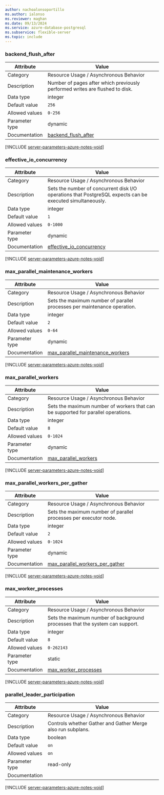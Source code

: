 ```yaml
---
author: nachoalonsoportillo
ms.author: ialonso
ms.reviewer: maghan
ms.date: 09/13/2024
ms.service: azure-database-postgresql
ms.subservice: flexible-server
ms.topic: include
---
```

### backend_flush_after

| Attribute      | Value                                                      |
|----------------|------------------------------------------------------------|
| Category       | Resource Usage / Asynchronous Behavior |
| Description    | Number of pages after which previously performed writes are flushed to disk.                              |
| Data type      | integer   |
| Default value  | `256`         |
| Allowed values | `0-256`        |
| Parameter type | dynamic        |
| Documentation  | [backend_flush_after](https://www.postgresql.org/docs/11/runtime-config-resource.html#GUC-BACKEND-FLUSH-AFTER)                           |


[!INCLUDE [server-parameters-azure-notes-void](./server-parameters-azure-notes-void.md)]



### effective_io_concurrency

| Attribute      | Value                                                      |
|----------------|------------------------------------------------------------|
| Category       | Resource Usage / Asynchronous Behavior |
| Description    | Sets the number of concurrent disk I/O operations that PostgreSQL expects can be executed simultaneously. |
| Data type      | integer   |
| Default value  | `1`           |
| Allowed values | `0-1000`       |
| Parameter type | dynamic        |
| Documentation  | [effective_io_concurrency](https://www.postgresql.org/docs/11/runtime-config-resource.html#GUC-EFFECTIVE-IO-CONCURRENCY)                 |


[!INCLUDE [server-parameters-azure-notes-void](./server-parameters-azure-notes-void.md)]



### max_parallel_maintenance_workers

| Attribute      | Value                                                      |
|----------------|------------------------------------------------------------|
| Category       | Resource Usage / Asynchronous Behavior |
| Description    | Sets the maximum number of parallel processes per maintenance operation.                                  |
| Data type      | integer   |
| Default value  | `2`           |
| Allowed values | `0-64`         |
| Parameter type | dynamic        |
| Documentation  | [max_parallel_maintenance_workers](https://www.postgresql.org/docs/11/runtime-config-resource.html#GUC-MAX-PARALLEL-WORKERS-MAINTENANCE) |


[!INCLUDE [server-parameters-azure-notes-void](./server-parameters-azure-notes-void.md)]



### max_parallel_workers

| Attribute      | Value                                                      |
|----------------|------------------------------------------------------------|
| Category       | Resource Usage / Asynchronous Behavior |
| Description    | Sets the maximum number of workers that can be supported for parallel operations.                         |
| Data type      | integer   |
| Default value  | `8`           |
| Allowed values | `0-1024`       |
| Parameter type | dynamic        |
| Documentation  | [max_parallel_workers](https://www.postgresql.org/docs/11/runtime-config-resource.html#GUC-MAX-PARALLEL-WORKERS)                         |


[!INCLUDE [server-parameters-azure-notes-void](./server-parameters-azure-notes-void.md)]



### max_parallel_workers_per_gather

| Attribute      | Value                                                      |
|----------------|------------------------------------------------------------|
| Category       | Resource Usage / Asynchronous Behavior |
| Description    | Sets the maximum number of parallel processes per executor node.                                          |
| Data type      | integer   |
| Default value  | `2`           |
| Allowed values | `0-1024`       |
| Parameter type | dynamic        |
| Documentation  | [max_parallel_workers_per_gather](https://www.postgresql.org/docs/11/runtime-config-resource.html#GUC-MAX-PARALLEL-WORKERS-PER-GATHER)   |


[!INCLUDE [server-parameters-azure-notes-void](./server-parameters-azure-notes-void.md)]



### max_worker_processes

| Attribute      | Value                                                      |
|----------------|------------------------------------------------------------|
| Category       | Resource Usage / Asynchronous Behavior |
| Description    | Sets the maximum number of background processes that the system can support.                              |
| Data type      | integer   |
| Default value  | `8`           |
| Allowed values | `0-262143`     |
| Parameter type | static         |
| Documentation  | [max_worker_processes](https://www.postgresql.org/docs/11/runtime-config-resource.html#GUC-MAX-WORKER-PROCESSES)                         |


[!INCLUDE [server-parameters-azure-notes-void](./server-parameters-azure-notes-void.md)]



### parallel_leader_participation

| Attribute      | Value                                                      |
|----------------|------------------------------------------------------------|
| Category       | Resource Usage / Asynchronous Behavior |
| Description    | Controls whether Gather and Gather Merge also run subplans.                                               |
| Data type      | boolean   |
| Default value  | `on`          |
| Allowed values | `on`           |
| Parameter type | read-only      |
| Documentation  |                                                                                                                                          |


[!INCLUDE [server-parameters-azure-notes-void](./server-parameters-azure-notes-void.md)]


